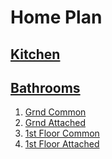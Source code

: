  
# Home Plan

## [Kitchen](Kitchen/Kitchen.md)

## [Bathrooms](Bathrooms/Bathrooms.md)

1. [Grnd  Common](Bathrooms/Grnd_Common/Grnd_Common.md)
2. [Grnd Attached](Bathrooms/Bathrooms.md)
3. [1st Floor Common](Bathrooms/1stFlr_Common/1stFlr-Common.md)
4. [1st Floor Attached](Bathrooms/Bathrooms.md)

